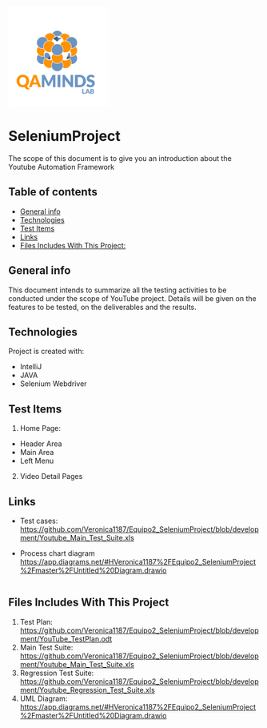 ![Test Image 4](https://github.com/Veronica1187/Equipo2_SeleniumProject/blob/AdrianaBenitez/LOGO.png)
# SeleniumProject
The scope of this document is to give you an introduction about the Youtube Automation Framework

## Table of contents
* [General info](#general-info)
* [Technologies](#technologies)
* [Test Items](#test-items)
* [Links](#links)
* [Files Includes With This Project:](#files-includes-with-this-project)

## General info
This document intends to summarize all the testing activities to be conducted under the scope of YouTube project.
 Details will be given on the features to be tested, on the deliverables and the results.

## Technologies
Project is created with:
* IntelliJ
* JAVA
* Selenium Webdriver

## Test Items
1.	Home Page:
*	Header Area
*	Main Area
*	Left Menu
2.	Video Detail Pages

## Links
* Test cases: https://github.com/Veronica1187/Equipo2_SeleniumProject/blob/development/Youtube_Main_Test_Suite.xls

* Process chart diagram
https://app.diagrams.net/#HVeronica1187%2FEquipo2_SeleniumProject%2Fmaster%2FUntitled%20Diagram.drawio
```

```
## Files Includes With This Project
1. Test Plan: https://github.com/Veronica1187/Equipo2_SeleniumProject/blob/development/YouTube_TestPlan.odt
2. Main Test Suite: https://github.com/Veronica1187/Equipo2_SeleniumProject/blob/development/Youtube_Main_Test_Suite.xls
3. Regression Test Suite: https://github.com/Veronica1187/Equipo2_SeleniumProject/blob/development/Youtube_Regression_Test_Suite.xls
4. UML Diagram: https://app.diagrams.net/#HVeronica1187%2FEquipo2_SeleniumProject%2Fmaster%2FUntitled%20Diagram.drawio
 
